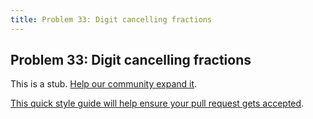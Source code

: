 ```yaml
---
title: Problem 33: Digit cancelling fractions
---
```

## Problem 33: Digit cancelling fractions

This is a stub. <a href='https://github.com/freecodecamp/guides/tree/master/src/pages/certifications/coding-interview-prep/project-euler/problem-33-digit-cancelling-fractions/index.md' target='_blank' rel='nofollow'>Help our community expand it</a>.

<a href='https://github.com/freecodecamp/guides/blob/master/README.md' target='_blank' rel='nofollow'>This quick style guide will help ensure your pull request gets accepted</a>.

<!-- The article goes here, in GitHub-flavored Markdown. Feel free to add YouTube videos, images, and CodePen/JSBin embeds  -->
